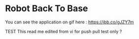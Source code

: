 # Robot Back To Base
You can see the application on gif here : https://ibb.co/gJZY7m

TEST
This read me edited from vi 
for push pull test only 
?
